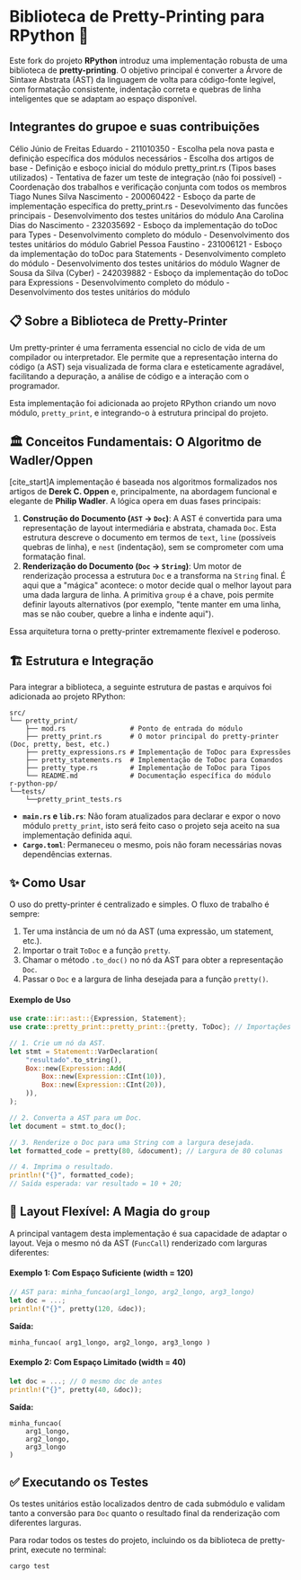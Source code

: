 # Biblioteca de Pretty-Printing para RPython 🚀

[](https://www.rust-lang.org/)
[](https://github.com/UnBCIC-TP2/r-python/issues)
[](https://github.com/UnBCIC-TP2/r-python/actions)

Este fork do projeto **RPython** introduz uma implementação robusta de uma biblioteca de **pretty-printing**. O objetivo principal é converter a Árvore de Sintaxe Abstrata (AST) da linguagem de volta para código-fonte legível, com formatação consistente, indentação correta e quebras de linha inteligentes que se adaptam ao espaço disponível.

## Integrantes do grupoe e suas contribuições
Célio Júnio de Freitas Eduardo - 211010350
    - Escolha pela nova pasta e definição específica dos módulos necessários
    - Escolha dos artigos de base
    - Definição e esboço inicial do módulo pretty_print.rs (Tipos bases utilizados)
    - Tentativa de fazer um teste de integração (não foi possível)
    - Coordenação dos trabalhos e verificação conjunta com todos os membros
Tiago Nunes Silva Nascimento - 200060422
    - Esboço da parte de implementação específica do pretty_print.rs
    - Desevolvimento das funcões principais
    - Desenvolvimento dos testes unitários do módulo
Ana Carolina Dias do Nascimento - 232035692
    - Esboço da implementação do toDoc para Types
    - Desenvolvimento completo do módulo
    - Desenvolvimento dos testes unitários do módulo
Gabriel Pessoa Faustino - 231006121
    - Esboço da implementação do toDoc para Statements
    - Desenvolvimento completo do módulo
    - Desenvolvimento dos testes unitários do módulo
Wagner de Sousa da Silva (Cyber) - 242039882
    - Esboço da implementação do toDoc para Expressions
    - Desenvolvimento completo do módulo
    - Desenvolvimento dos testes unitários do módulo

## 📋 Sobre a Biblioteca de Pretty-Printer

Um pretty-printer é uma ferramenta essencial no ciclo de vida de um compilador ou interpretador. Ele permite que a representação interna do código (a AST) seja visualizada de forma clara e esteticamente agradável, facilitando a depuração, a análise de código e a interação com o programador.

Esta implementação foi adicionada ao projeto RPython criando um novo módulo, `pretty_print`, e integrando-o à estrutura principal do projeto.

## 🏛️ Conceitos Fundamentais: O Algoritmo de Wadler/Oppen

[cite\_start]A implementação é baseada nos algoritmos formalizados nos artigos de **Derek C. Oppen** e, principalmente, na abordagem funcional e elegante de **Philip Wadler**. A lógica opera em duas fases principais:

1.  **Construção do Documento (`AST` -\> `Doc`)**: A AST é convertida para uma representação de layout intermediária e abstrata, chamada `Doc`. Esta estrutura descreve o documento em termos de `text`, `line` (possíveis quebras de linha), e `nest` (indentação), sem se comprometer com uma formatação final.
2.  **Renderização do Documento (`Doc` -\> `String`)**: Um motor de renderização processa a estrutura `Doc` e a transforma na `String` final. É aqui que a "mágica" acontece: o motor decide qual o melhor layout para uma dada largura de linha. A primitiva `group` é a chave, pois permite definir layouts alternativos (por exemplo, "tente manter em uma linha, mas se não couber, quebre a linha e indente aqui").

Essa arquitetura torna o pretty-printer extremamente flexível e poderoso.

## 🏗️ Estrutura e Integração

Para integrar a biblioteca, a seguinte estrutura de pastas e arquivos foi adicionada ao projeto RPython:

```
src/
└── pretty_print/
    ├── mod.rs                # Ponto de entrada do módulo
    ├── pretty_print.rs       # O motor principal do pretty-printer (Doc, pretty, best, etc.)
    ├── pretty_expressions.rs # Implementação de ToDoc para Expressões
    ├── pretty_statements.rs  # Implementação de ToDoc para Comandos
    ├── pretty_type.rs        # Implementação de ToDoc para Tipos
    └── README.md             # Documentação específica do módulo
r-python-pp/
└──tests/
    └──pretty_print_tests.rs
```

  - **`main.rs` e `lib.rs`**: Não foram atualizados para declarar e expor o novo módulo `pretty_print`, isto será feito caso o projeto seja aceito na sua implementação definida aqui.
  - **`Cargo.toml`**: Permaneceu o mesmo, pois não foram necessárias novas dependências externas.

## ✨ Como Usar

O uso do pretty-printer é centralizado e simples. O fluxo de trabalho é sempre:

1.  Ter uma instância de um nó da AST (uma expressão, um statement, etc.).
2.  Importar o trait `ToDoc` e a função `pretty`.
3.  Chamar o método `.to_doc()` no nó da AST para obter a representação `Doc`.
4.  Passar o `Doc` e a largura de linha desejada para a função `pretty()`.

#### Exemplo de Uso

```rust
use crate::ir::ast::{Expression, Statement};
use crate::pretty_print::pretty_print::{pretty, ToDoc}; // Importações principais

// 1. Crie um nó da AST.
let stmt = Statement::VarDeclaration(
    "resultado".to_string(),
    Box::new(Expression::Add(
        Box::new(Expression::CInt(10)),
        Box::new(Expression::CInt(20)),
    )),
);

// 2. Converta a AST para um Doc.
let document = stmt.to_doc();

// 3. Renderize o Doc para uma String com a largura desejada.
let formatted_code = pretty(80, &document); // Largura de 80 colunas

// 4. Imprima o resultado.
println!("{}", formatted_code);
// Saída esperada: var resultado = 10 + 20;
```

## 🚀 Layout Flexível: A Magia do `group`

A principal vantagem desta implementação é sua capacidade de adaptar o layout. Veja o mesmo nó da AST (`FuncCall`) renderizado com larguras diferentes:

#### Exemplo 1: Com Espaço Suficiente (width = 120)

```rust
// AST para: minha_funcao(arg1_longo, arg2_longo, arg3_longo)
let doc = ...;
println!("{}", pretty(120, &doc));
```

**Saída:**

```
minha_funcao( arg1_longo, arg2_longo, arg3_longo )
```

#### Exemplo 2: Com Espaço Limitado (width = 40)

```rust
let doc = ...; // O mesmo doc de antes
println!("{}", pretty(40, &doc));
```

**Saída:**

```
minha_funcao(
    arg1_longo,
    arg2_longo,
    arg3_longo
)
```

## ✅ Executando os Testes

Os testes unitários estão localizados dentro de cada submódulo e validam tanto a conversão para `Doc` quanto o resultado final da renderização com diferentes larguras.

Para rodar todos os testes do projeto, incluindo os da biblioteca de pretty-print, execute no terminal:

```bash
cargo test
```
